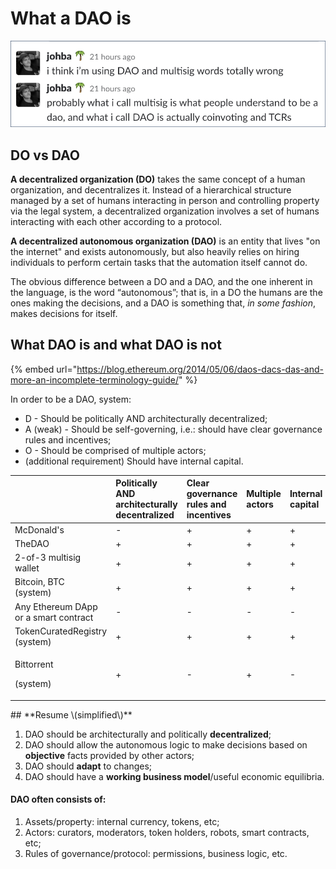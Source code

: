 # What a DAO is

![Johann Barbie, Parseclabs.org](../.gitbook/assets/153890270935383106.png)

## **DO vs DAO**

**A decentralized organization \(DO\)** takes the same concept of a human organization, and decentralizes it. Instead of a hierarchical structure managed by a set of humans interacting in person and controlling property via the legal system, a decentralized organization involves a set of humans interacting with each other according to a protocol.

**A decentralized autonomous organization \(DAO\)** is an entity that lives "on the internet" and exists autonomously, but also heavily relies on hiring individuals to perform certain tasks that the automation itself cannot do.

The obvious difference between a DO and a DAO, and the one inherent in the language, is the word “autonomous”; that is, in a DO the humans are the ones making the decisions, and a DAO is something that, _in some fashion_, makes decisions for itself.  

## What DAO is and what DAO is not

{% embed url="https://blog.ethereum.org/2014/05/06/daos-dacs-das-and-more-an-incomplete-terminology-guide/" %}

In order to be a DAO, system:

* D - Should be politically AND architecturally decentralized;
* A \(weak\) - Should be self-governing, i.e.: should have clear governance rules and incentives;
* O - Should be comprised of multiple actors;
* \(additional requirement\) Should have internal capital.



<table>
  <thead>
    <tr>
      <th style="text-align:left"></th>
      <th style="text-align:left">Politically AND architecturally decentralized</th>
      <th style="text-align:left">Clear governance rules and incentives</th>
      <th style="text-align:left">Multiple actors</th>
      <th style="text-align:left">Internal capital</th>
      <th style="text-align:left">DAO?</th>
    </tr>
  </thead>
  <tbody>
    <tr>
      <td style="text-align:left">McDonald's</td>
      <td style="text-align:left">-</td>
      <td style="text-align:left">+</td>
      <td style="text-align:left">+</td>
      <td style="text-align:left">+</td>
      <td style="text-align:left">No</td>
    </tr>
    <tr>
      <td style="text-align:left">TheDAO</td>
      <td style="text-align:left">+</td>
      <td style="text-align:left">+</td>
      <td style="text-align:left">+</td>
      <td style="text-align:left">+</td>
      <td style="text-align:left"><b>Yes</b>
      </td>
    </tr>
    <tr>
      <td style="text-align:left">2-of-3 multisig wallet</td>
      <td style="text-align:left">+</td>
      <td style="text-align:left">+</td>
      <td style="text-align:left">+</td>
      <td style="text-align:left">+</td>
      <td style="text-align:left">No</td>
    </tr>
    <tr>
      <td style="text-align:left">Bitcoin, BTC
        <br />(system)</td>
      <td style="text-align:left">+</td>
      <td style="text-align:left">+</td>
      <td style="text-align:left">+</td>
      <td style="text-align:left">+</td>
      <td style="text-align:left"><b>Yes</b>
      </td>
    </tr>
    <tr>
      <td style="text-align:left">Any Ethereum DApp or a smart contract</td>
      <td style="text-align:left">-</td>
      <td style="text-align:left">-</td>
      <td style="text-align:left">-</td>
      <td style="text-align:left">-</td>
      <td style="text-align:left">No</td>
    </tr>
    <tr>
      <td style="text-align:left">TokenCuratedRegistry (system)</td>
      <td style="text-align:left">+</td>
      <td style="text-align:left">+</td>
      <td style="text-align:left">+</td>
      <td style="text-align:left">+</td>
      <td style="text-align:left"><b>Yes</b>
      </td>
    </tr>
    <tr>
      <td style="text-align:left">
        <p>Bittorrent</p>
        <p>(system)</p>
      </td>
      <td style="text-align:left">+</td>
      <td style="text-align:left">-</td>
      <td style="text-align:left">+</td>
      <td style="text-align:left">-</td>
      <td style="text-align:left">No</td>
    </tr>
  </tbody>
</table>## **Resume \(simplified\)**

1. DAO should be architecturally and politically **decentralized**;
2. DAO should allow the autonomous logic to make decisions based on **objective** facts provided by other actors;
3. DAO should **adapt** to changes;
4. DAO should have a **working business model**/useful economic equilibria.

#### DAO often consists of:

1. Assets/property: internal currency, tokens, etc;
2. Actors: curators, moderators, token holders, robots, smart contracts, etc;
3. Rules of governance/protocol: permissions, business logic, etc.

